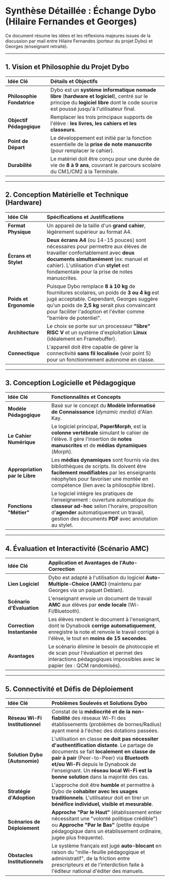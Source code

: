 # Synthèse Détaillée : Échange Dybo (Hilaire Fernandes et Georges)

Ce document résume les idées et les réflexions majeures issues de la discussion par mail entre Hilaire Fernandes (porteur du projet Dybo) et Georges (enseignant retraité).

***

## 1. Vision et Philosophie du Projet Dybo

| Idée Clé | Détails et Objectifs |
| :--- | :--- |
| **Philosophie Fondatrice** | Dybo est un **système informatique nomade libre** (**hardware et logiciel**), centré sur le principe du **logiciel libre** dont le code source est poussé jusqu'à l'utilisateur final. |
| **Objectif Pédagogique** | Remplacer les trois principaux supports de l'élève : **les livres, les cahiers et les classeurs**. |
| **Point de Départ** | Le développement est initié par la fonction essentielle de la **prise de note manuscrite** (pour remplacer le cahier). |
| **Durabilité** | Le matériel doit être conçu pour une durée de vie de **8 à 9 ans**, couvrant le parcours scolaire du CM1/CM2 à la Terminale. |

***

## 2. Conception Matérielle et Technique (Hardware)

| Idée Clé | Spécifications et Justifications |
| :--- | :--- |
| **Format Physique** | Un appareil de la taille d'un **grand cahier**, légèrement supérieur au format A4. |
| **Écrans et Stylet** | **Deux écrans A4** (ou 14-15 pouces) sont nécessaires pour permettre aux élèves de travailler confortablement avec **deux documents simultanément** (ex: manuel et cahier). L'utilisation d'un **stylet** est fondamentale pour la prise de notes manuscrites. |
| **Poids et Ergonomie** | Puisque Dybo remplace **8 à 10 kg** de fournitures scolaires, un poids de **3 ou 4 kg** est jugé acceptable. Cependant, Georges suggère qu'un poids de **2,5 kg** serait plus convaincant pour faciliter l'adoption et l'éviter comme "barrière de potentiel". |
| **Architecture** | Le choix se porte sur un processeur **"libre" RISC V** et un système d'exploitation **Linux** (idéalement en Framebuffer). |
| **Connectique** | L'appareil doit être capable de gérer la connectivité **sans fil localisée** (voir point 5) pour un fonctionnement autonome en classe. |

***

## 3. Conception Logicielle et Pédagogique

| Idée Clé | Fonctionnalités et Concepts |
| :--- | :--- |
| **Modèle Pédagogique** | Basé sur le concept du **Modèle Informatisé de Connaissance** (*dynamic media*) d'Alan Kay. |
| **Le Cahier Numérique** | Le logiciel principal, **PaperMorph**, est la **colonne vertébrale** simulant le cahier de l'élève. Il gère l'insertion de **notes manuscrites** et de **médias dynamiques** (*Morph*). |
| **Appropriation par le Libre** | Les **médias dynamiques** sont fournis via des bibliothèques de scripts. Ils doivent être **facilement modifiables** par les enseignants néophytes pour favoriser une montée en compétence (lien avec la philosophie libre). |
| **Fonctions "Métier"** | Le logiciel intègre les pratiques de l'enseignement : ouverture automatique du **classeur ad-hoc** selon l'horaire, proposition d'**agender** automatiquement un travail, gestion des documents **PDF** avec annotation au stylet. |

***

## 4. Évaluation et Interactivité (Scénario AMC)

| Idée Clé | Application et Avantages de l'Auto-Correction |
| :--- | :--- |
| **Lien Logiciel** | Dybo est adapté à l'utilisation du logiciel **Auto-Multiple-Choice (AMC)** (maintenu par Georges via un paquet Debian). |
| **Scénario d'Évaluation** | L'enseignant envoie un document de travail **AMC** aux élèves par **onde locale** (Wi-Fi/Bluetooth). |
| **Correction Instantanée** | Les élèves rendent le document à l'enseignant, dont le Dynabook **corrige automatiquement**, enregistre la note et renvoie le travail corrigé à l'élève, le tout en **moins de 15 secondes**. |
| **Avantages** | Le scénario élimine le besoin de photocopie et de scan pour l'évaluation et permet des interactions pédagogiques impossibles avec le papier (ex : QCM randomisés). |

***

## 5. Connectivité et Défis de Déploiement

| Idée Clé | Problèmes Soulevés et Solutions Dybo |
| :--- | :--- |
| **Réseau Wi-Fi Institutionnel** | Constat de la **médiocrité et de la non-fiabilité** des réseaux Wi-Fi des établissements (problèmes de bornes/Radius) ayant mené à l'échec des dotations passées. |
| **Solution Dybo (Autonomie)** | L'utilisation en classe **ne doit pas nécessiter d'authentification distante**. Le partage de documents se fait **localement en classe de pair à pair** (Peer-to-Peer) via **Bluetooth et/ou Wi-Fi** depuis le Dynabook de l'enseignant. Un **réseau local Wi-Fi est la bonne solution** dans la majorité des cas. |
| **Stratégie d'Adoption** | L'approche doit être **humble** et permettre à Dybo de **cohabiter avec les usages traditionnels**. L'utilisateur doit en tirer un **bénéfice individuel, visible et mesurable**. |
| **Scénarios de Déploiement** | **Approche "Par le Haut"** (établissement entier nécessitant une "volonté politique crédible") ou **Approche "Par le Bas"** (petite équipe pédagogique dans un établissement ordinaire, jugée plus fréquente). |
| **Obstacles Institutionnels** | Le système français est jugé **auto-blocant** en raison du "mille-feuille pédagogique et administratif", de la friction entre prescripteurs et de l'interdiction faite à l'éditeur national d'éditer des manuels. |


